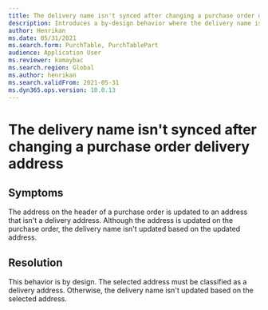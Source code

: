 ```yaml
---
title: The delivery name isn't synced after changing a purchase order delivery address
description: Introduces a by-design behavior where the delivery name isn't synced after you change the delivery address on a purchase order header.
author: Henrikan
ms.date: 05/31/2021
ms.search.form: PurchTable, PurchTablePart
audience: Application User
ms.reviewer: kamaybac
ms.search.region: Global
ms.author: henrikan
ms.search.validFrom: 2021-05-31
ms.dyn365.ops.version: 10.0.13
---
```

# The delivery name isn't synced after changing a purchase order delivery address

## Symptoms

The address on the header of a purchase order is updated to an address that isn't a delivery address. Although the address is updated on the purchase order, the delivery name isn't updated based on the updated address.

## Resolution

This behavior is by design. The selected address must be classified as a delivery address. Otherwise, the delivery name isn't updated based on the selected address.
